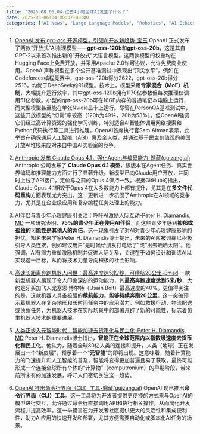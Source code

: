 ```yaml
---
title: "2025.08.06.04 过去4小时全球AI发生了什么？"
date: 2025-08-06T04:00:37+08:00
categories: ["AI News", "Large Language Models", "Robotics", "AI Ethics", "Open Source AI"]
---
```


1.  [OpenAI 发布 gpt-oss 开源模型，引领AI开放新趋势-宝玉](https://x.com/dotey/status/1952791120292860187)
    OpenAI 正式发布了两款“开放式”AI推理模型——**gpt-oss-120b**和**gpt-oss-20b**，这是其自GPT-2以来首次推出新的“开放式”大语言模型。这两款模型的权重均在Hugging Face上免费开放，并采用Apache 2.0许可协议，允许免费商业使用。OpenAI声称模型在多个公开基准测试中表现出“顶尖水平”，例如在Codeforces编程竞赛中，gpt-oss-120b得分2622，gpt-oss-20b得分2516，均优于DeepSeek的R1模型。技术上，模型采用**专家混合（MoE）机制**，大幅提升运行效率，其中gpt-oss-120b拥有1170亿参数但每次推理仅调用51亿参数。小型的gpt-oss-20b可在16GB内存的普通笔记本电脑上运行，而大型模型甚至能在单张Nvidia显卡上运行。尽管在PersonQA基准测试中，这些开放模型的“幻觉”率较高（120b为49%，20b为53%），但OpenAI强调它们经过高计算资源的强化学习训练，特别适合AI智能体调用网络搜索和Python代码执行等工具进行推理。OpenAI首席执行官Sam Altman表示，此举旨在确保通用人工智能（AGI）惠及全人类，并通过基于民主价值观的美国开放AI堆栈来应对来自中国AI实验室的竞争。

2.  [Anthropic 发布 Claude Opus 4.1，强化Agent与编码能力-歸藏(guizang.ai)](https://x.com/op7418/status/1952769728344436763)
    Anthropic 公司发布了 **Claude Opus 4.1 模型**，该版本在Agent任务、真实世界编码和推理能力方面进行了显著升级。新模型已向Claude用户开放，并同时上线了API接口，定价与之前的Opus 4保持一致。根据GitHub的指出，Claude Opus 4.1相较于Opus 4在大多数能力上都有提升，尤其是在**多文件代码重构**方面表现尤为突出。这一更新进一步巩固了Anthropic在AI领域的竞争力，尤其是在企业级应用和复杂编程任务处理上的能力。

3.  [AI伴侣与青少年心理健康引关注：呼吁AI激励人际互动-Peter H. Diamandis, MD](https://x.com/PeterDiamandis/status/1952777143907184791)
    一项研究表明，**75%的青少年正在使用AI伴侣**，而这些青少年感到**抑郁或孤独的可能性是其他人的两倍**。这一现象引发了对AI对青少年心理健康影响的担忧。知名未来学家Peter H. Diamandis博士提出，未来的AI应被训练以积极引导人类连接，例如建议用户“是时候给朋友打电话了”或“出去晒晒太阳”。他强调，AI有潜力重塑激励机制并促进人际关系，关键在于如何设计和训练AI以实现这一目标，从而将技术力量导向积极的社会影响。

4.  [高速长距离奔跑机器人问世：最高速度达5米/秒，可续航20公里-Emad](https://x.com/EMostaque/status/1952811427019808988)
    一款新型机器人展现了令人印象深刻的运动能力，其**最高奔跑速度达到5米/秒**，大约是牙买加飞人尤塞恩·博尔特（Usain Bolt）最高速度的40%。更值得关注的是，这款机器人具备极强的**续航能力，能够持续奔跑20公里**。这一突破预示着机器人在复杂地形和长时间任务中的应用潜力，例如救援行动、物流配送或侦察任务，为机器人技术在实际场景中的部署开辟了新的可能性，标志着仿生机器人技术的重要进展。

5.  [人类正步入元智能时代：智能加速去货币化与民主化-Peter H. Diamandis, MD](https://x.com/PeterDiamandis/status/1952803546908295504)
    Peter H. Diamandis博士指出，**智能正在全球范围内以指数级速度去货币化和民主化**。他认为，随着全球80亿人类的连接和提升，人类（地球）正在发展出一个“新皮层”，预示着一个“**元智能**”的即将出现。这意味着，随着计算能力的飞速提升和人工智能的普及，智能将变得更加普遍且易于获取，最终可能形成一个连接全球所有个体的“计算物”（computronium）的早期阶段，带来前所未有的加速发展，呼吁人们密切关注这一趋势。

6.  [OpenAI 推出命令行界面（CLI）工具-歸藏(guizang.ai)](https://x.com/op7418/status/1952765916531564844)
    OpenAI 现已推出**命令行界面（CLI）工具**。这一工具将为开发者提供更便捷的方式来与OpenAI的模型进行交互，允许通过命令行直接调用API和执行相关操作，从而简化开发流程并提高效率。这一举措旨在为开发者社区提供更大的灵活性和集成便利性，助力AI应用的快速开发和部署，尤其方便需要自动化或脚本化AI任务的场景。
